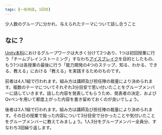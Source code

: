```yaml
---
tags: [一般用語, 1回目]
---
```


少人数のグループに分かれ、与えられたテーマについて話し合うこと

## なに？

[Unity本科](/docs/索引/STU/Unity本科)におけるグループワークは大きく分けて2つあり、1つは初回授業に行う「チームブレインストーミング」すなわち[アイスブレイク](/docs/索引/あ行/アイスブレイク)を目的としたもの、もう1つは各授業の最後に行う「能力開発の4つのステップ、知る、わかる、できる、教える」における「教える」を実践するためのものです。

前者は4人1組で行われます。組み方は講師及び担任陣の裁量により決められます。複数のテーマについてそれぞれ3分目安で思い付いたことをグループメンバーに話していきます。話した内容を発表してもらうため、発表者の決定、およびQvペンを用いて都度上がった内容を書き留めておくのが良いでしょう。

後者は3人1組で行われます。組み方は講師及び担任陣の裁量により決められます。その日の授業で扱った内容について3分目安で分かったことや気付いたことをグループメンバーに教えてみましょう。1人3分をグループメンバー全員分、すなわち3回繰り返します。
